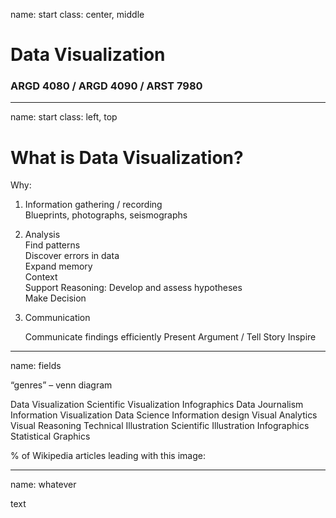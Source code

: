 name: start
class: center, middle

# Data Visualization
                
### ARGD 4080 / ARGD 4090 / ARST 7980
        
---
name: start
class: left, top

        
# What is Data Visualization?
        
Why:1. Information gathering / recording  	Blueprints, photographs, seismographs2. Analysis   	Find patterns  	Discover errors in data   	Expand memory  	Context  	Support Reasoning: Develop and assess hypotheses  	Make Decision  3. Communication	Communicate findings efficiently 	Present Argument / Tell Story	Inspire---
name: fields
“genres” – venn diagramData VisualizationScientific VisualizationInfographicsData JournalismInformation VisualizationData ScienceInformation designVisual AnalyticsVisual ReasoningTechnical IllustrationScientific IllustrationInfographicsStatistical Graphics% of Wikipedia articles leading with this image:

---
name: whatever

text
